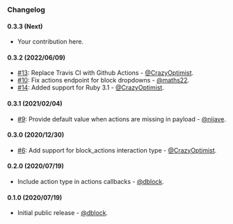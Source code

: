 ### Changelog

#### 0.3.3 (Next)

* Your contribution here.

#### 0.3.2 (2022/06/09)

* [#13](https://github.com/slack-ruby/slack-ruby-bot-server-events/pull/13): Replace Travis CI with Github Actions - [@CrazyOptimist](https://github.com/CrazyOptimist).
* [#10](https://github.com/slack-ruby/slack-ruby-bot-server-events/pull/10): Fix actions endpoint for block dropdowns - [@maths22](https://github.com/maths22).
* [#14](https://github.com/slack-ruby/slack-ruby-bot-server-events/pull/14): Added support for Ruby 3.1 - [@CrazyOptimist](https://github.com/CrazyOptimist).

#### 0.3.1 (2021/02/04)

* [#9](https://github.com/slack-ruby/slack-ruby-bot-server-events/pull/9): Provide default value when actions are missing in payload - [@nijave](https://github.com/nijave).

#### 0.3.0 (2020/12/30)

* [#6](https://github.com/slack-ruby/slack-ruby-bot-server-events/pull/6): Add support for block_actions interaction type - [@CrazyOptimist](https://github.com/CrazyOptimist).

#### 0.2.0 (2020/07/19)

* Include action type in actions callbacks - [@dblock](https://github.com/dblock).

#### 0.1.0 (2020/07/19)

* Initial public release - [@dblock](https://github.com/dblock).

